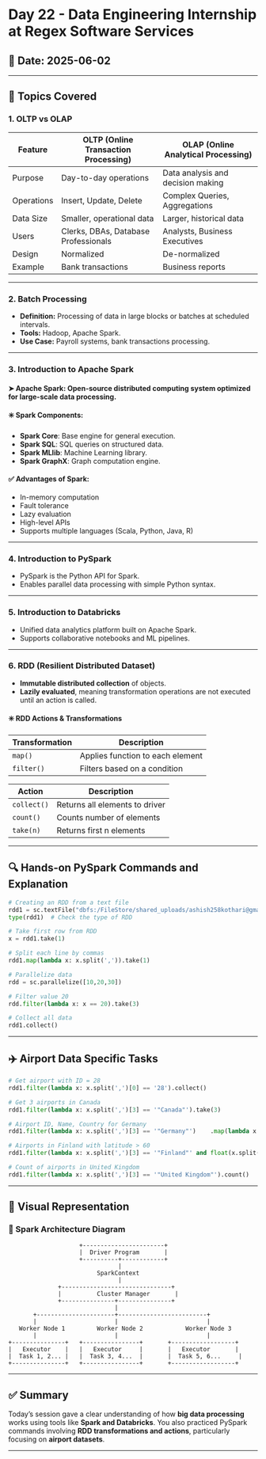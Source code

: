 
# Day 22 - Data Engineering Internship at Regex Software Services

## 📅 Date: 2025-06-02

---

## 🧠 Topics Covered

### 1. OLTP vs OLAP

| Feature            | OLTP (Online Transaction Processing)         | OLAP (Online Analytical Processing)           |
|--------------------|-----------------------------------------------|-----------------------------------------------|
| Purpose            | Day-to-day operations                         | Data analysis and decision making             |
| Operations         | Insert, Update, Delete                        | Complex Queries, Aggregations                 |
| Data Size          | Smaller, operational data                     | Larger, historical data                       |
| Users              | Clerks, DBAs, Database Professionals          | Analysts, Business Executives                 |
| Design             | Normalized                                     | De-normalized                                 |
| Example            | Bank transactions                             | Business reports                              |

---

### 2. Batch Processing

- **Definition:** Processing of data in large blocks or batches at scheduled intervals.
- **Tools:** Hadoop, Apache Spark.
- **Use Case:** Payroll systems, bank transactions processing.

---

### 3. Introduction to Apache Spark

#### ➤ **Apache Spark**: Open-source distributed computing system optimized for large-scale data processing.

#### ✳️ Spark Components:
- **Spark Core**: Base engine for general execution.
- **Spark SQL**: SQL queries on structured data.
- **Spark MLlib**: Machine Learning library.
- **Spark GraphX**: Graph computation engine.

#### ✅ Advantages of Spark:
- In-memory computation
- Fault tolerance
- Lazy evaluation
- High-level APIs
- Supports multiple languages (Scala, Python, Java, R)

---

### 4. Introduction to PySpark

- PySpark is the Python API for Spark.
- Enables parallel data processing with simple Python syntax.

---

### 5. Introduction to Databricks

- Unified data analytics platform built on Apache Spark.
- Supports collaborative notebooks and ML pipelines.

---

### 6. RDD (Resilient Distributed Dataset)

- **Immutable distributed collection** of objects.
- **Lazily evaluated**, meaning transformation operations are not executed until an action is called.

#### ✳️ RDD Actions & Transformations

| Transformation       | Description                                     |
|----------------------|-------------------------------------------------|
| `map()`              | Applies function to each element                |
| `filter()`           | Filters based on a condition                    |

| Action               | Description                                     |
|----------------------|-------------------------------------------------|
| `collect()`          | Returns all elements to driver                  |
| `count()`            | Counts number of elements                       |
| `take(n)`            | Returns first n elements                        |

---

## 🔍 Hands-on PySpark Commands and Explanation

```python
# Creating an RDD from a text file
rdd1 = sc.textFile("dbfs:/FileStore/shared_uploads/ashish258kothari@gmail.com/airports.txt")
type(rdd1)  # Check the type of RDD

# Take first row from RDD
x = rdd1.take(1)

# Split each line by commas
rdd1.map(lambda x: x.split(',')).take(1)

# Parallelize data
rdd = sc.parallelize([10,20,30])

# Filter value 20
rdd.filter(lambda x: x == 20).take(3)

# Collect all data
rdd1.collect()
```

---

## ✈️ Airport Data Specific Tasks

```python
# Get airport with ID = 28
rdd1.filter(lambda x: x.split(',')[0] == '28').collect()

# Get 3 airports in Canada
rdd1.filter(lambda x: x.split(',')[3] == '"Canada"').take(3)

# Airport ID, Name, Country for Germany
rdd1.filter(lambda x: x.split(',')[3] == '"Germany"')    .map(lambda x: (x.split(',')[0], x.split(',')[1], x.split(',')[3]))    .collect()

# Airports in Finland with latitude > 60
rdd1.filter(lambda x: x.split(',')[3] == '"Finland"' and float(x.split(',')[6]) > 60)    .collect()

# Count of airports in United Kingdom
rdd1.filter(lambda x: x.split(',')[3] == '"United Kingdom"').count()
```

---

## 🧾 Visual Representation

### 🔄 Spark Architecture Diagram

```plaintext
                    +-----------------------+
                    |  Driver Program       |
                    +----------+------------+
                               |
                         SparkContext
                               |
              +-------------------------------+
              |          Cluster Manager       |
              +---------------+---------------+
                              |
       +----------------------+-------------------------+
       |                      |                         |
   Worker Node 1         Worker Node 2            Worker Node 3
       |                      |                         |
+---------------+   +----------------+       +------------------+
|   Executor    |   |   Executor     |       |   Executor       |
|  Task 1, 2... |   |  Task 3, 4...  |       |  Task 5, 6...     |
+---------------+   +----------------+       +------------------+
```

---

## ✅ Summary

Today’s session gave a clear understanding of how **big data processing** works using tools like **Spark and Databricks**. You also practiced PySpark commands involving **RDD transformations and actions**, particularly focusing on **airport datasets**.

---
